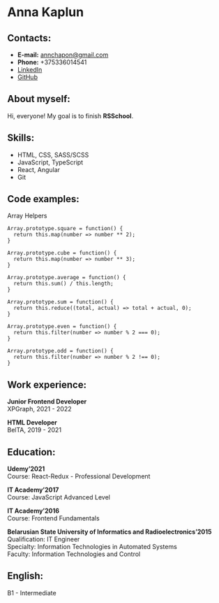 # Anna Kaplun

## Contacts:
- **E-mail:** annchapon@gmail.com
- **Phone:** +375336014541
- [LinkedIn](https://www.linkedin.com/in/anna-kaplun)
- [GitHub](https://github.com/annchapon)

## About myself:
Hi, everyone! My goal is to finish **RSSchool**.

## Skills:
- HTML, CSS, SASS/SCSS
- JavaScript, TypeScript
- React, Angular
- Git

## Code examples:
Array Helpers

```
Array.prototype.square = function() {
  return this.map(number => number ** 2);
}

Array.prototype.cube = function() { 
  return this.map(number => number ** 3);
}

Array.prototype.average = function() {
  return this.sum() / this.length;
}

Array.prototype.sum = function() {
  return this.reduce((total, actual) => total + actual, 0);
}

Array.prototype.even = function() {
  return this.filter(number => number % 2 === 0);
}

Array.prototype.odd = function() {
  return this.filter(number => number % 2 !== 0);
}
```

## Work experience:

**Junior Frontend Developer**\
XPGraph, 2021 - 2022

**HTML Developer**\
BelTA, 2019 - 2021

## Education:

**Udemy’2021**\
Course: React-Redux - Professional Development

**IT Academy’2017**\
Course: JavaScript Advanced Level

**IT Academy’2016**\
Course: Frontend Fundamentals

**Belarusian State University of Informatics and Radioelectronics’2015**\
Qualification: IT Engineer\
Specialty: Information Technologies in Automated Systems\
Faculty: Information Technologies and Control

## English:

B1 - Intermediate
